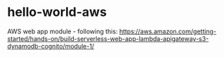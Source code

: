 # hello-world-aws
AWS web app module - following this: https://aws.amazon.com/getting-started/hands-on/build-serverless-web-app-lambda-apigateway-s3-dynamodb-cognito/module-1/
